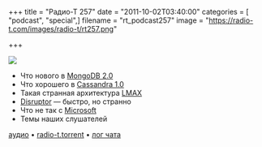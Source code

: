 +++
title = "Радио-Т 257"
date = "2011-10-02T03:40:00"
categories = [ "podcast", "special",]
filename = "rt_podcast257"
image = "https://radio-t.com/images/radio-t/rt257.png"

+++

![](https://radio-t.com/images/radio-t/rt257.png)

- Что нового в [MongoDB 2.0](http://blog.mongodb.org/post/10126837729/mongodb-2-0-released)
- Что хорошего в [Cassandra 1.0](http://www.datastax.com/dev/blog/whats-new-in-cassandra-1-0-improved-memory-and-disk-space-management)
- Такая странная архитектура [LMAX](http://martinfowler.com/articles/lmax.html)
- [Disruptor](http://code.google.com/p/disruptor/) — быстро, но странно
- Что не так с [Microsoft](http://www.misfitgeek.com/2011/09/whats-wrong-with-microsoft/)
- Темы наших слушателей

[аудио](http://archive.rucast.net/radio-t/media/rt_podcast257.mp3) • [radio-t.torrent](http://www.radio-t.com/torrents/rt_podcast257.mp3.torrent) • [лог чата](http://chat.radio-t.com/logs/radio-t-257.html)<audio src="http://archive.rucast.net/radio-t/media/rt_podcast257.mp3" preload="none"></audio>
